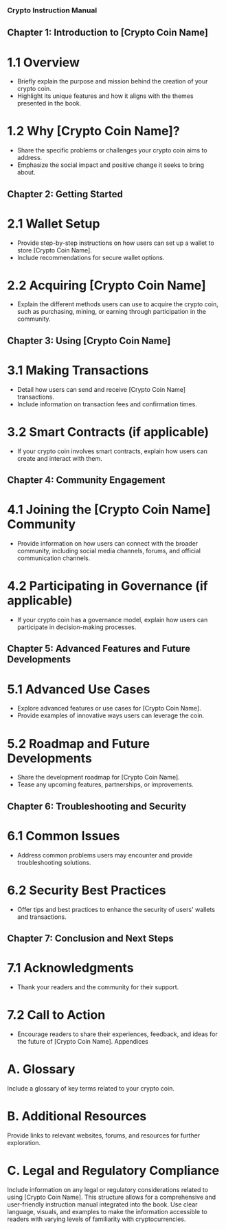 ### Crypto Instruction Manual 
## Chapter 1: Introduction to [Crypto Coin Name]
# 1.1 Overview

- Briefly explain the purpose and mission behind the creation of your crypto coin.
- Highlight its unique features and how it aligns with the themes presented in the book.

# 1.2 Why [Crypto Coin Name]?

- Share the specific problems or challenges your crypto coin aims to address.
- Emphasize the social impact and positive change it seeks to bring about.

## Chapter 2: Getting Started
# 2.1 Wallet Setup

- Provide step-by-step instructions on how users can set up a wallet to store [Crypto Coin Name].
- Include recommendations for secure wallet options.

# 2.2 Acquiring [Crypto Coin Name]

- Explain the different methods users can use to acquire the crypto coin, such as purchasing, mining, or earning through participation in the community.

## Chapter 3: Using [Crypto Coin Name]
# 3.1 Making Transactions

- Detail how users can send and receive [Crypto Coin Name] transactions.
- Include information on transaction fees and confirmation times.

# 3.2 Smart Contracts (if applicable)

- If your crypto coin involves smart contracts, explain how users can create and interact with them.

## Chapter 4: Community Engagement
# 4.1 Joining the [Crypto Coin Name] Community

- Provide information on how users can connect with the broader community, including social media channels, forums, and official communication channels.

# 4.2 Participating in Governance (if applicable)

- If your crypto coin has a governance model, explain how users can participate in decision-making processes.

## Chapter 5: Advanced Features and Future Developments
# 5.1 Advanced Use Cases

- Explore advanced features or use cases for [Crypto Coin Name].
- Provide examples of innovative ways users can leverage the coin.

# 5.2 Roadmap and Future Developments

- Share the development roadmap for [Crypto Coin Name].
- Tease any upcoming features, partnerships, or improvements.

## Chapter 6: Troubleshooting and Security
# 6.1 Common Issues

- Address common problems users may encounter and provide troubleshooting solutions. 

# 6.2 Security Best Practices

- Offer tips and best practices to enhance the security of users' wallets and transactions. 

## Chapter 7: Conclusion and Next Steps
# 7.1 Acknowledgments

- Thank your readers and the community for their support.

# 7.2 Call to Action

- Encourage readers to share their experiences, feedback, and ideas for the future of [Crypto Coin Name].
Appendices

# A. Glossary

Include a glossary of key terms related to your crypto coin.

# B. Additional Resources

Provide links to relevant websites, forums, and resources for further exploration.

# C. Legal and Regulatory Compliance

Include information on any legal or regulatory considerations related to using [Crypto Coin Name].
This structure allows for a comprehensive and user-friendly instruction manual integrated into the book. Use clear language, visuals, and examples to make the information accessible to readers with varying levels of familiarity with cryptocurrencies.
